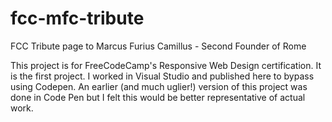 # fcc-mfc-tribute
FCC Tribute page to Marcus Furius Camillus - Second Founder of Rome

This project is for FreeCodeCamp's Responsive Web Design certification. It is the first project. I worked in Visual Studio and published here to bypass using Codepen. An earlier (and much uglier!) version of this project was done in Code Pen but I felt this would be better representative of actual work. 
